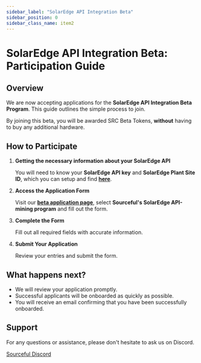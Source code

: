 ```yaml
---
sidebar_label: "SolarEdge API Integration Beta"
sidebar_position: 0
sidebar_class_name: item2
---
```


# SolarEdge API Integration Beta: Participation Guide

## Overview

We are now accepting applications for the **SolarEdge API Integration Beta Program**. This guide outlines the simple process to join.

By joining this beta, you will be awarded SRC Beta Tokens, **without** having to buy any additional hardware.

## How to Participate


1. **Getting the necessary information about your SolarEdge API**

   You will need to know your **SolarEdge API key** and **SolarEdge Plant Site ID**, which you can setup and find [**here**](https://monitoring.solaredge.com/solaredge-web/p/login).

2. **Access the Application Form**

   Visit our [**beta application page**](https://beta.Sourceful.io/en-US), select **Sourceful's SolarEdge API-mining program** and fill out the form.

3. **Complete the Form**

   Fill out all required fields with accurate information.

4. **Submit Your Application**

   Review your entries and submit the form.

## What happens next?

- We will review your application promptly.
- Successful applicants will be onboarded as quickly as possible.
- You will receive an email confirming that you have been successfully onboarded.

## Support

For any questions or assistance, please don't hesitate to ask us on Discord.

<a class="button button--primary" href="https://discord.gg/Sourceful">Sourceful Discord</a>